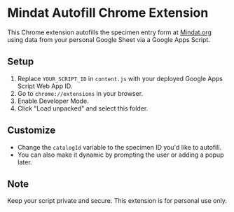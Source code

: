 # Mindat Autofill Chrome Extension

This Chrome extension autofills the specimen entry form at [Mindat.org](https://www.mindat.org/catedit.php) using data from your personal Google Sheet via a Google Apps Script.

## Setup

1. Replace `YOUR_SCRIPT_ID` in `content.js` with your deployed Google Apps Script Web App ID.
2. Go to `chrome://extensions` in your browser.
3. Enable Developer Mode.
4. Click "Load unpacked" and select this folder.

## Customize

- Change the `catalogId` variable to the specimen ID you'd like to autofill.
- You can also make it dynamic by prompting the user or adding a popup later.

## Note

Keep your script private and secure. This extension is for personal use only.
